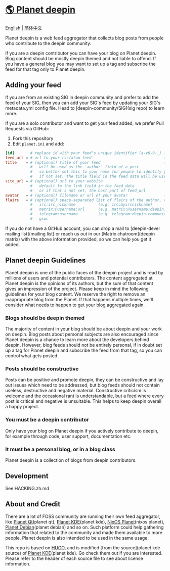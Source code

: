 # [🌎 Planet deepin](https://deepin-community.github.io/planet-deepin-org/)

[English](./README.md) | [简体中文](./README.zh_CN.md)

Planet deepin is a web feed aggregator that collects blog posts from people who contribute to the deepin community.

If you are a deepin contributor you can have your blog on Planet deepin. Blog content should be mostly
deepin themed and not liable to offend. If you have a general blog you may want to set up a tag and
subscribe the feed for that tag only to Planet deepin.

## Adding your feed

If you are from an existing SIG in deepin community and prefer to add the feed of your SIG, then you can add your
SIG's feed by updating your SIG's metadata.yml config file. Head to [deepin-community/SIG](sig repo) to learn more.

[sig repo]: https://github.com/deepin-community/SIG

If you are a solo contributor and want to get your feed added, we prefer Pull Requests via GitHub:

1. Fork this repository
2. Edit `planet.ini` and add:

```toml
[id]       # replace id with your feed's unique identifier (a-z0-9-_) (e.g. dde-port)
feed_url = # url to your rss/atom feed                                (e.g. https://deepin-community.github.io/sig-dde-porting/atom.xml)
title    = # (optional) title of your feed                            (e.g. DDE Porting SIG)
           #   will be used as the `author` field of a post
           #   so better set this to your name for people to identify you
           #   if not set, the title field in the feed data will be used
site_url = # (optional) url to your website                           (e.g. https://deepin-community.github.io/sig-dde-porting)
           #   default to the link field in the feed data
           #   or if that's not set, the host part of feed_url
avatar   = # (optional) filename or url of your avatar                (e.g. dde-porting.svg)
flairs   = # (optional) space-separated list of flairs of the author, currently supports:
           #   irc:irc_nickname          (e.g. irc:myircnickname)
           #   matrix:@username:url      (e.g. matrix:@username:deepin.org)
           #   telegram:username         (e.g. telegram:deepin-community)
           #   gsoc
```

If you do not have a GitHub account, you can drop a mail to [deepin-devel mailing list](mailing list) or reach us out
in our [Matrix chatroom](deepin matrix) with the above information provided, so we can help you get it added.

[mailing list]: https://www.freelists.org/list/deepin-devel
[deepin matrix]: https://matrix.to/#/#deepin-community:deepin.org

## Planet deepin Guidelines

Planet deepin is one of the public faces of the deepin project and is read by millions of users and potential
contributors. The content aggregated at Planet deepin is the opinions of its authors, but the sum of that
content gives an impression of the project. Please keep in mind the following guidelines for your blog
content. We reserve the right to remove an inappropriate blog from the Planet. If that happens multiple
times, we'll consider what needs to happen to get your blog aggregated again.

### Blogs should be deepin themed

The majority of content in your blog should be about deepin and your work on deepin. Blog posts about personal
subjects are also encouraged since Planet deepin is a chance to learn more about the developers behind deepin.
However, blog feeds should not be entirely personal, if in doubt set up a tag for Planet deepin and subscribe
the feed from that tag, so you can control what gets posted.

### Posts should be constructive

Posts can be positive and promote deepin, they can be constructive and lay out issues which need to be
addressed, but blog feeds should not contain useless, destructive and negative material. Constructive
criticism is welcome and the occasional rant is understandable, but a feed where every post is critical
and negative is unsuitable. This helps to keep deepin overall a happy project.

### You must be a deepin contributor

Only have your blog on Planet deepin if you actively contribute to deepin, for example through code, user
support, documentation etc.

### It must be a personal blog, or in a blog class

Planet deepin is a collection of blogs from deepin contributors.

## Development

See HACKING.zh.md

## About and Credit

There are a lot of FOSS community are running their own feed aggregator, like [Planet Qt](planet qt), 
[Planet KDE](planet kde), [NixOS Planet](nixos planet), [Planet Debian](planet debian) and so on. Such platform
could help gathering information that related to the community and made them available to more people. Planet deepin
is also intended to be used in the same usage.

[planet qt]: https://planet.qt.io/
[planet kde]: https://planet.kde.org/
[nixos planet]: https://planet.nixos.org/
[planet debian]: https://planet.debian.org/

This repo is based on [HUGO](hugo), and is modified [from the source](planet kde source) of [Planet KDE](planet kde).
Go check them out if you are interested. Please refer to the header of each source file to see about license information.

[hugo]: https://gohugo.io/
[planet kde source]: https://invent.kde.org/websites/planet-kde-org/